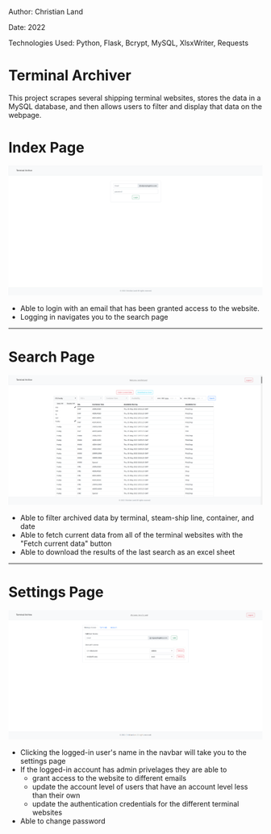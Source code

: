 Author: Christian Land

Date: 2022

Technologies Used: Python, Flask, Bcrypt, MySQL, XlsxWriter, Requests
# Terminal Archiver

This project scrapes several shipping terminal websites, stores the data in a MySQL database, and then allows users to filter and display that data on the webpage.

# Index Page
![Index](./screenshots/index.png?raw-true "Index")
- Able to login with an email that has been granted access to the website.
- Logging in navigates you to the search page
------------
# Search Page
![Search](./screenshots/search2.png?raw=true "Search")
- Able to filter archived data by terminal, steam-ship line, container, and date
- Able to fetch current data from all of the terminal websites with the "Fetch current data" button
- Able to download the results of the last search as an excel sheet
------------
# Settings Page
![Settings](./screenshots/settings.png?raw=true "Settings")
- Clicking the logged-in user's name in the navbar will take you to the settings page
- If the logged-in account has admin privelages they are able to
    - grant access to the website to different emails
    - update the account level of users that have an account level less than their own
    - update the authentication credentials for the different terminal websites
- Able to change password
